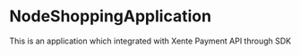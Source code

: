 # NodeShoppingApplication
This is an application which integrated with Xente Payment API through SDK
